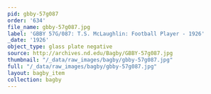 ```yaml
---
pid: gbby-57g087
order: '634'
file_name: gbby-57g087.jpg
label: 'GBBY 57G/087: T.S. McLaughlin: Football Player - 1926'
_date: '1926'
object_type: glass plate negative
source: http://archives.nd.edu/Bagby/GBBY-57g087.jpg
thumbnail: "/_data/raw_images/bagby/gbby-57g087.jpg"
full: "/_data/raw_images/bagby/gbby-57g087.jpg"
layout: bagby_item
collection: bagby
---
```

